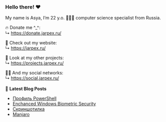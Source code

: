 ### Hello there! ❤️
My name is Asya, I’m 22 y.o. 👩🏻‍💻 computer science specialist from Russia.

🔥 Donate me ^_^:  
 ↳ https://donate.jarpex.ru/

🌸 Check out my website:  
↳ https://jarpex.ru/

🌱 Look at my other projects:  
↳ https://projects.jarpex.ru/

👧🏻 And my social networks:  
↳ https://social.jarpex.ru/
<br/>
<br/>
📕 **Latest Blog Posts**
<!-- BLOG-POST-LIST:START -->
- [Профиль PowerShell](https://blog.jarpex.ru/profil-powershell/)
- [Enchanced Windows Biometric Security](https://blog.jarpex.ru/enchanced-windows-biometric-security/)
- [Скриншотилка](https://blog.jarpex.ru/skrinshotilka/)
- [Manjaro](https://blog.jarpex.ru/manjaro/)
<!-- BLOG-POST-LIST:END -->